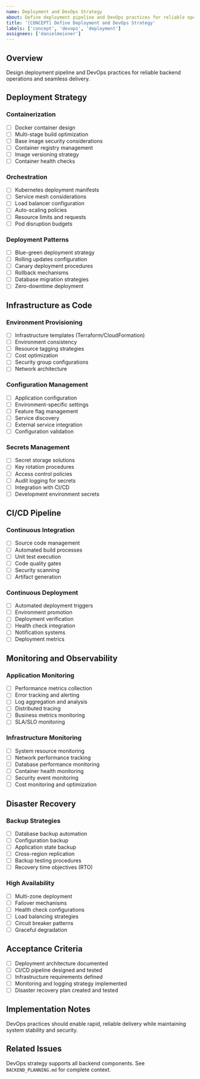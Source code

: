 ```yaml
---
name: Deployment and DevOps Strategy
about: Define deployment pipeline and DevOps practices for reliable operations
title: '[CONCEPT] Define Deployment and DevOps Strategy'
labels: ['concept', 'devops', 'deployment']
assignees: ['danielmeixner']
---
```


## Overview
Design deployment pipeline and DevOps practices for reliable backend operations and seamless delivery.

## Deployment Strategy

### Containerization
- [ ] Docker container design
- [ ] Multi-stage build optimization
- [ ] Base image security considerations
- [ ] Container registry management
- [ ] Image versioning strategy
- [ ] Container health checks

### Orchestration
- [ ] Kubernetes deployment manifests
- [ ] Service mesh considerations
- [ ] Load balancer configuration
- [ ] Auto-scaling policies
- [ ] Resource limits and requests
- [ ] Pod disruption budgets

### Deployment Patterns
- [ ] Blue-green deployment strategy
- [ ] Rolling updates configuration
- [ ] Canary deployment procedures
- [ ] Rollback mechanisms
- [ ] Database migration strategies
- [ ] Zero-downtime deployment

## Infrastructure as Code

### Environment Provisioning
- [ ] Infrastructure templates (Terraform/CloudFormation)
- [ ] Environment consistency
- [ ] Resource tagging strategies
- [ ] Cost optimization
- [ ] Security group configurations
- [ ] Network architecture

### Configuration Management
- [ ] Application configuration
- [ ] Environment-specific settings
- [ ] Feature flag management
- [ ] Service discovery
- [ ] External service integration
- [ ] Configuration validation

### Secrets Management
- [ ] Secret storage solutions
- [ ] Key rotation procedures
- [ ] Access control policies
- [ ] Audit logging for secrets
- [ ] Integration with CI/CD
- [ ] Development environment secrets

## CI/CD Pipeline

### Continuous Integration
- [ ] Source code management
- [ ] Automated build processes
- [ ] Unit test execution
- [ ] Code quality gates
- [ ] Security scanning
- [ ] Artifact generation

### Continuous Deployment
- [ ] Automated deployment triggers
- [ ] Environment promotion
- [ ] Deployment verification
- [ ] Health check integration
- [ ] Notification systems
- [ ] Deployment metrics

## Monitoring and Observability

### Application Monitoring
- [ ] Performance metrics collection
- [ ] Error tracking and alerting
- [ ] Log aggregation and analysis
- [ ] Distributed tracing
- [ ] Business metrics monitoring
- [ ] SLA/SLO monitoring

### Infrastructure Monitoring
- [ ] System resource monitoring
- [ ] Network performance tracking
- [ ] Database performance monitoring
- [ ] Container health monitoring
- [ ] Security event monitoring
- [ ] Cost monitoring and optimization

## Disaster Recovery

### Backup Strategies
- [ ] Database backup automation
- [ ] Configuration backup
- [ ] Application state backup
- [ ] Cross-region replication
- [ ] Backup testing procedures
- [ ] Recovery time objectives (RTO)

### High Availability
- [ ] Multi-zone deployment
- [ ] Failover mechanisms
- [ ] Health check configurations
- [ ] Load balancing strategies
- [ ] Circuit breaker patterns
- [ ] Graceful degradation

## Acceptance Criteria
- [ ] Deployment architecture documented
- [ ] CI/CD pipeline designed and tested
- [ ] Infrastructure requirements defined
- [ ] Monitoring and logging strategy implemented
- [ ] Disaster recovery plan created and tested

## Implementation Notes
DevOps practices should enable rapid, reliable delivery while maintaining system stability and security.

## Related Issues
DevOps strategy supports all backend components. See `BACKEND_PLANNING.md` for complete context.